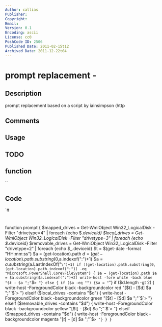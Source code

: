 ```yaml
---
Author: callias
Publisher: 
Copyright: 
Email: 
Version: 0.1
Encoding: ascii
License: cc0
PoshCode ID: 2506
Published Date: 2011-02-15t12
Archived Date: 2011-12-22t04
---
```


# prompt replacement - 

## Description

prompt replacement based on a script by iainsimpson (http

## Comments



## Usage



## TODO



## function

``

## Code

`#
 #
 function prompt {
   $mapped_drives =    Get-WmiObject Win32_LogicalDisk -Filter "drivetype=4" | foreach {echo $_.deviceid}
   $local_drives =     Get-WmiObject Win32_LogicalDisk -Filter "drivetype=3" | foreach {echo $_.deviceid}
   $removable_drives = Get-WmiObject Win32_LogicalDisk -Filter "drivetype=2" | foreach {echo $_.deviceid}
   $t = $(get-date -format "HH:mm:ss")
   $a = (get-location).path
   $d = (get-location).path.substring(0,$a.indexof(":")+1)
   $a = $a.substring($a.LastIndexOf("`\")+1)
   if ((get-location).path.substring(0,(get-location).path.indexof(":")) -eq "Microsoft.PowerShell.Core\FileSystem") {
     $a = (get-location).path
 	$a = $a.substring($a.indexof(":")+2)
     write-host -fore white -back blue "$t - $a ";"`$`> "}
   else {
     if ($a -eq "") {$a = "`\"}
     if ($d.length -gt 2) {
       write-host -ForegroundColor black -backgroundcolor red "[$t] - [$d] $a ";"`$`> "}
 	elseif ($local_drives -contains "$d") {
       write-host -ForegroundColor black -backgroundcolor green "[$t] - [$d] $a ";"`$`> "}
 	elseif ($removable_drives -contains "$d") {
       write-host -ForegroundColor black -backgroundcolor yellow "[$t] - [$d] $a ";"`$`> "}
 	elseif ($mapped_drives -contains "$d") {
 	  write-host -ForegroundColor black -backgroundcolor magenta "[$t] - [$d] $a ";"`$`> "}
   }
 }
`

